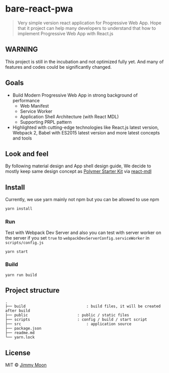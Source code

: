 # bare-react-pwa

> Very simple version react application for Progressive Web App. Hope that it project can help many developers to understand that how to implement Progressive Web App with React.js

## WARNING

This project is still in the incubation and not optimized fully yet. And many of features and codes could be significantly changed.

## Goals

- Build Modern Progressive Web App in strong background of performance
	- Web Manifest
	- Service Worker
	- Application Shell Architecture (with React MDL)
	- Supporting PRPL pattern
- Highlighted with cutting-edge technologies like React.js latest version, Webpack 2, Babel with ES2015 latest version and more latest concepts and tools

## Look and feel

By following material design and App shell design guide, We decide to mostly keep same design concept as [Polymer Starter Kit](https://github.com/PolymerElements/polymer-starter-kit) via [react-mdl](https://react-mdl.github.io)

## Install

Currently, we use yarn mainly not npm but you can be allowed to use npm

```js
yarn install
```

### Run

Test with Webpack Dev Server and also you can test with server worker on the server if you set `true` to `webpackDevServerConfig.serviceWorker` in `scripts/config.js`

```
yarn start
```

### Build

```
yarn run build
```

## Project structure

```
.
├── build							: build files, it will be created after build
├── public						: public / static files
├── scripts						: config / build / start script
├── src								: application source
├── package.json
├── readme.md
└── yarn.lock
```

## License

MIT © [Jimmy Moon](http://ragingwind.me)
